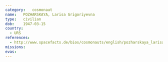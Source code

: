 ```yaml
---
category:	cosmonaut
name:	POZHARSKAYA, Larisa Grigoriyevna 
type:	civilian
dob:	1947-03-15
country:
  - URS
references:
  - http://www.spacefacts.de/bios/cosmonauts/english/pozharskaya_larisa.htm
missions:
evas:
---
```

